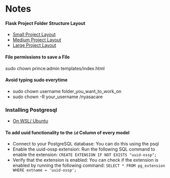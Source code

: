 # Notes

#### Flask Project Folder Structure Layout
- <a href="https://flask.palletsprojects.com/en/2.3.x/tutorial/layout/"> Small Project Layout </a> 
- <a href="https://python-adv-web-apps.readthedocs.io/en/latest/flask3.html#folder-structure-for-a-flask-app">Medium Project Layout  </a>
- <a href="https://www.digitalocean.com/community/tutorials/how-to-structure-a-large-flask-application-with-flask-blueprints-and-flask-sqlalchemy"> Large Project Layout </a>

#### File permissions to save a File
sudo chown prince:admin templates/index.html     

#### Avoid typing sudo everytime 
- sudo chown username folder_you_want_to_work_on
- sudo chown -R your_username /nyasacare

### Installing Postgresql
- <a href="https://learn.microsoft.com/en-us/windows/wsl/tutorials/wsl-database"> On WSL/ Ubuntu </a>

#### To add uuid functionality to the ```id``` Column of every model
- Connect to your PostgreSQL database: You can do this using the psql
- Enable the uuid-ossp extension: Run the following SQL command to enable the extension:
```CREATE EXTENSION IF NOT EXISTS "uuid-ossp"; ```
- Verify that the extension is enabled: You can check if the extension is enabled by running the following command:
```SELECT * FROM pg_extension WHERE extname = 'uuid-ossp'; ```
